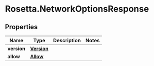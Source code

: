 # Rosetta.NetworkOptionsResponse

## Properties

Name | Type | Description | Notes
------------ | ------------- | ------------- | -------------
**version** | [**Version**](Version.md) |  | 
**allow** | [**Allow**](Allow.md) |  | 



